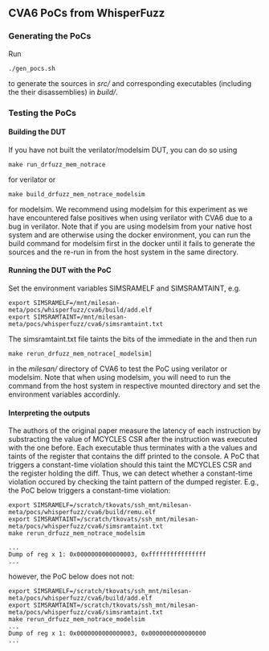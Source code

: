 ## CVA6 PoCs from WhisperFuzz
### Generating the PoCs
Run 
```
./gen_pocs.sh
```
to generate the sources in *src/* and corresponding executables (including the their disassemblies) in *build/*. 
### Testing the PoCs
#### Building the DUT
If you have not built the verilator/modelsim DUT, you can do so using
```
make run_drfuzz_mem_notrace
```
for verilator or
```
make build_drfuzz_mem_notrace_modelsim
```
for modelsim. We recommend using modelsim for this experiment as we have encountered false positives when using verilator with CVA6 due to a bug in verilator.
Note that if you are using modelsim from your native host system and are otherwise using the docker environment, you can run the build command for modelsim first in the docker until it fails to generate the sources and the re-run in from the host system in the same directory.
#### Running the DUT with the PoC
Set the environment variables SIMSRAMELF and SIMSRAMTAINT, e.g.
```
export SIMSRAMELF=/mnt/milesan-meta/pocs/whisperfuzz/cva6/build/add.elf
export SIMSRAMTAINT=/mnt/milesan-meta/pocs/whisperfuzz/cva6/simsramtaint.txt
```
The simsramtaint.txt file taints the bits of the immediate in the 
and then run
```
make rerun_drfuzz_mem_notrace[_modelsim]
````
in the *milesan/* directory of CVA6 to test the PoC using verilator or modelsim. Note that when using modelsim, you will need to run the command from the host system in respective mounted directory and set the environment variables accordinly.

#### Interpreting the outputs
The authors of the original paper measure the latency of each instruction by substracting the value of MCYCLES CSR after the instruction was executed with the one before. Each executable thus terminates with a the values and taints of the register that contains the diff printed to the console. A PoC that triggers a constant-time violation should this taint the MCYCLES CSR and the register holding the diff. Thus, we can detect whether a constant-time violation occured by checking the taint pattern of the dumped register.
E.g., the PoC below triggers a constant-time violation:
```
export SIMSRAMELF=/scratch/tkovats/ssh_mnt/milesan-meta/pocs/whisperfuzz/cva6/build/remu.elf
export SIMSRAMTAINT=/scratch/tkovats/ssh_mnt/milesan-meta/pocs/whisperfuzz/cva6/simsramtaint.txt
make rerun_drfuzz_mem_notrace_modelsim

...
Dump of reg x 1: 0x0000000000000003, 0xffffffffffffffff
...
```

however, the PoC below does not not:
```
export SIMSRAMELF=/scratch/tkovats/ssh_mnt/milesan-meta/pocs/whisperfuzz/cva6/build/add.elf
export SIMSRAMTAINT=/scratch/tkovats/ssh_mnt/milesan-meta/pocs/whisperfuzz/cva6/simsramtaint.txt
make rerun_drfuzz_mem_notrace_modelsim
...
Dump of reg x 1: 0x0000000000000003, 0x0000000000000000
...
```